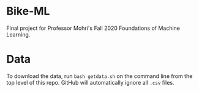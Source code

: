 # Bike-ML
Final project for Professor Mohri's Fall 2020
Foundations of Machine Learning.

# Data
To download the data, run `bash getdata.sh` on the command
line from the top level of this repo.
GitHub will automatically ignore all `.csv` files.
